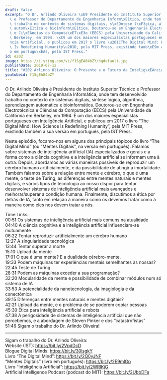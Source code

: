 ```yaml
---
draft: false
excerpt: "O Dr. Arlindo Oliveira \xE9 Presidente do Instituto Superior T\xE9cnico\
  \ e Professor do Departamento de Engenharia Inform\xE1tica, onde tem desenvolvido\
  \ trabalho no contexto de sistemas digitais, s\xEDntese l\xF3gica, algoritmia, aprendizagem\
  \ autom\xE1tica e bioinform\xE1tica. Doutorou-se em Engenharia Electrot\xE9cnica\
  \ e Ci\xEAncias da Computa\xE7\xE3o (EECS) pela Universidade da Calif\xF3rnia em\
  \ Berkeley, em 1994. \xC9 um dos maiores especialistas portugueses em Intelig\xEA\
  ncia Artificial, e publicou em 2017 o livro \u201CThe Digital Mind: How Science\
  \ Is Redefining Humanity\u201D, pela MIT Press, existindo tamb\xE9m a sua vers\xE3\
  o em portugu\xEAs, pela IST Press."
id: e202
image: https://i.ytimg.com/vi/f1SgEA84bZY/hqdefault.jpg
publishDate: 2019-07-12
title: "#202 Arlindo Oliveira: O Presente e o Futuro da Intelig\xEAncia Artificial"
youtubeid: f1SgEA84bZY
---
```

O Dr. Arlindo Oliveira é Presidente do Instituto Superior Técnico e Professor do Departamento de Engenharia Informática, onde tem desenvolvido trabalho no contexto de sistemas digitais, síntese lógica, algoritmia, aprendizagem automática e bioinformática. Doutorou-se em Engenharia Electrotécnica e Ciências da Computação (EECS) pela Universidade da Califórnia em Berkeley, em 1994. É um dos maiores especialistas portugueses em Inteligência Artificial, e publicou em 2017 o livro “The Digital Mind: How Science Is Redefining Humanity”, pela MIT Press, existindo também a sua versão em português, pela IST Press.

Neste episódio, focamo-nos em alguns dos principais tópicos do livro “The Digital Mind” (ou “Mentes Digitais”, na versão em português). Falamos sobre sistemas de inteligência artificial (IA) especializados e gerais e a forma como a ciência cognitiva e a inteligência artificial se informam uma à outra. Depois, abordamos as várias maneiras possíveis de reproduzir um cérebro humano artificialmente, e da possibilidade de atingir a imortalidade. Também falamos sobre a relação entre mente e cérebro, o que é uma mente, o teste de Turing, as diferenças entre mentes naturais e mentes digitais, e vários tipos de tecnologia ao nosso dispor para tentar desenvolver sistemas de inteligência artificial mais avançados e melhorar/superar a condição humana. Finalmente, discutimos a ética por detrás de IA, tanto em relação à maneira como os devemos tratar como à maneira como eles nos devem tratar a nós.

Time Links:  
00:51  Os sistemas de inteligência artificial mais comuns na atualidade  
04:40  A ciência cognitiva e a inteligência artificial influenciam-se mutuamente                                                 
06:22  Tentar reproduzir artificialmente um cérebro humano                                               
12:27  A singularidade tecnológica                                                  
13:44  Tentar superar a morte                                               
15:10  Upload da mente                                                
17:01  O que é uma mente? E a dualidade cérebro-mente.  
19:33  Podem máquinas ter experiências mentais semelhantes às nossas?  
22:45  Teste de Turing  
28:31  Podem as máquinas exceder a sua programação?  
32:20  Modularidade da mente e possibilidade de combinar módulos num só sistema de IA  
33:53  A potencialidade da nanotecnologia, da imagiologia e da conectómica  
39:15  Diferenças entre mentes naturais e mentes digitais?  
42:21  Upload da mente, e o problema de se poderem copiar pessoas  
45:30  Ética para inteligência artificial e robots  
47:38  A perigosidade de sistemas de inteligência artificial que não percebemos, e a abordagem de Steven Pinker e dos “catastrofistas”    
51:46  Sigam o trabalho do Dr. Arlindo Oliveira!

---

Sigam o trabalho do Dr. Arlindo Oliveira:  
Website (IST): https://bit.ly/2VpdDcD  
Blogue Digital Minds: https://bit.ly/30lsgkY  
Livro “The Digital Mind”: https://bit.ly/2Q0yJNF  
“Mentes Digitais” (livro em português): https://bit.ly/2E9mlGp  
Livro “Inteligência Artificial”: https://bit.ly/2WRlKjG  
Artificial Intelligence Podcast (podcast do MIT): https://bit.ly/2UbbDFa
